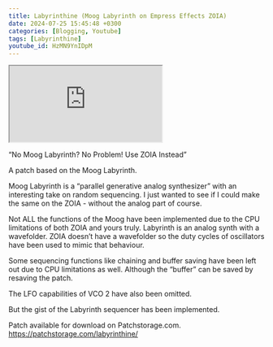 ```yaml
---
title: Labyrinthine (Moog Labyrinth on Empress Effects ZOIA)
date: 2024-07-25 15:45:48 +0300
categories: [Blogging, Youtube]
tags: [Labyrinthine]
youtube_id: HzMN9YnIDpM
---
```



<div class="embed-responsive embed-responsive-16by9" >
    <iframe class="embed-responsive-item"  src="https://www.youtube.com/embed/{{ page.youtube_id }}"></iframe>
</div>

“No Moog Labyrinth? No Problem! Use ZOIA Instead”

A patch based on the Moog Labyrinth.

Moog Labyrinth is a “parallel generative analog synthesizer” with an interesting take on random sequencing. I just wanted to see if I could make the same on the ZOIA - without the analog part of course.

Not ALL the functions of the Moog have been implemented due to the CPU limitations of both ZOIA and yours truly. Labyrinth is an analog synth with a wavefolder. ZOIA doesn’t have a wavefolder so the duty cycles of oscillators have been used to mimic that behaviour. 

Some sequencing functions like chaining and buffer saving have been left out due to CPU limitations as well. Although the “buffer”  can be saved by resaving the patch.

The LFO capabilities of VCO 2 have also been omitted. 

But the gist of the Labyrinth sequencer has been implemented.

Patch available for download on Patchstorage.com.
https://patchstorage.com/labyrinthine/